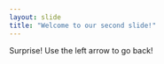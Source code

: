 ```yaml
---
layout: slide
title: "Welcome to our second slide!"
---
```

Surprise!
Use the left arrow to go back!
